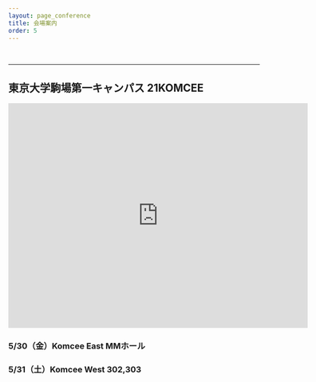 ```yaml
---
layout: page_conference
title: 会場案内
order: 5
---
```


 <br>

***

## 東京大学駒場第一キャンパス 21KOMCEE
<div class="map__img">
    <iframe src="https://maps.app.goo.gl/AvaH8X9f5PKd1iBp9" width="600" height="450" frameborder="0" style="border:0" allowfullscreen></iframe>
</div>

### 5/30（金）Komcee East MMホール

### 5/31（土）Komcee West 302,303